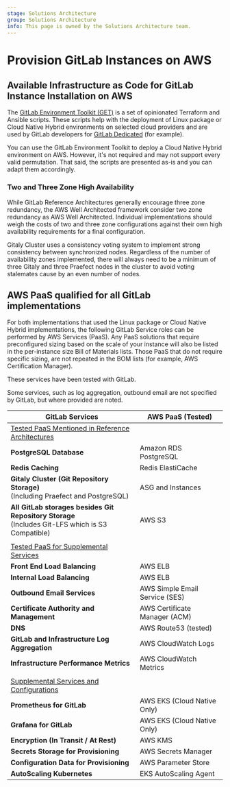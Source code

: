 ```yaml
---
stage: Solutions Architecture
group: Solutions Architecture
info: This page is owned by the Solutions Architecture team.
---
```


# Provision GitLab Instances on AWS

## Available Infrastructure as Code for GitLab Instance Installation on AWS

The [GitLab Environment Toolkit (GET)](https://gitlab.com/gitlab-org/gitlab-environment-toolkit/-/blob/main/README.md) is a set of opinionated Terraform and Ansible scripts. These scripts help with the deployment of Linux package or Cloud Native Hybrid environments on selected cloud providers and are used by GitLab developers for [GitLab Dedicated](../../../subscriptions/gitlab_dedicated/index.md) (for example).

You can use the GitLab Environment Toolkit to deploy a Cloud Native Hybrid environment on AWS. However, it's not required and may not support every valid permutation. That said, the scripts are presented as-is and you can adapt them accordingly.

### Two and Three Zone High Availability

While GitLab Reference Architectures generally encourage three zone redundancy, the AWS Well Architected framework consider two zone redundancy as AWS Well Architected. Individual implementations should weigh the costs of two and three zone configurations against their own high availability requirements for a final configuration.

Gitaly Cluster uses a consistency voting system to implement strong consistency between synchronized nodes. Regardless of the number of availability zones implemented, there will always need to be a minimum of three Gitaly and three Praefect nodes in the cluster to avoid voting stalemates cause by an even number of nodes.

## AWS PaaS qualified for all GitLab implementations

For both implementations that used the Linux package or Cloud Native Hybrid implementations, the following GitLab Service roles can be performed by AWS Services (PaaS). Any PaaS solutions that require preconfigured sizing based on the scale of your instance will also be listed in the per-instance size Bill of Materials lists. Those PaaS that do not require specific sizing, are not repeated in the BOM lists (for example, AWS Certification Manager).

These services have been tested with GitLab.

Some services, such as log aggregation, outbound email are not specified by GitLab, but where provided are noted.

| GitLab Services                                              | AWS PaaS (Tested)              |
| ------------------------------------------------------------ | ------------------------------ |
| <u>Tested PaaS Mentioned in Reference Architectures</u>      |                                |
| **PostgreSQL Database**                                      | Amazon RDS PostgreSQL          |
| **Redis Caching**                                            | Redis ElastiCache              |
| **Gitaly Cluster (Git Repository Storage)**<br />(Including Praefect and PostgreSQL) | ASG and Instances              |
| **All GitLab storages besides Git Repository Storage**<br />(Includes Git-LFS which is S3 Compatible) | AWS S3                         |
|                                                              |                                |
| <u>Tested PaaS for Supplemental Services</u>                 |                                |
| **Front End Load Balancing**                                 | AWS ELB                        |
| **Internal Load Balancing**                                  | AWS ELB                        |
| **Outbound Email Services**                                  | AWS Simple Email Service (SES) |
| **Certificate Authority and Management**                     | AWS Certificate Manager (ACM)  |
| **DNS**                                                      | AWS Route53 (tested)           |
| **GitLab and Infrastructure Log Aggregation**                | AWS CloudWatch Logs            |
| **Infrastructure Performance Metrics**                       | AWS CloudWatch Metrics         |
|                                                              |                                |
| <u>Supplemental Services and Configurations</u>              |                                |
| **Prometheus for GitLab**                                    | AWS EKS (Cloud Native Only)    |
| **Grafana for GitLab**                                       | AWS EKS (Cloud Native Only)    |
| **Encryption (In Transit / At Rest)**                        | AWS KMS                        |
| **Secrets Storage for Provisioning**                         | AWS Secrets Manager            |
| **Configuration Data for Provisioning**                      | AWS Parameter Store            |
| **AutoScaling Kubernetes**                                   | EKS AutoScaling Agent          |

